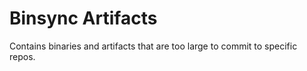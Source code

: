 # Binsync Artifacts
Contains binaries and artifacts that are too large to commit to specific repos.

